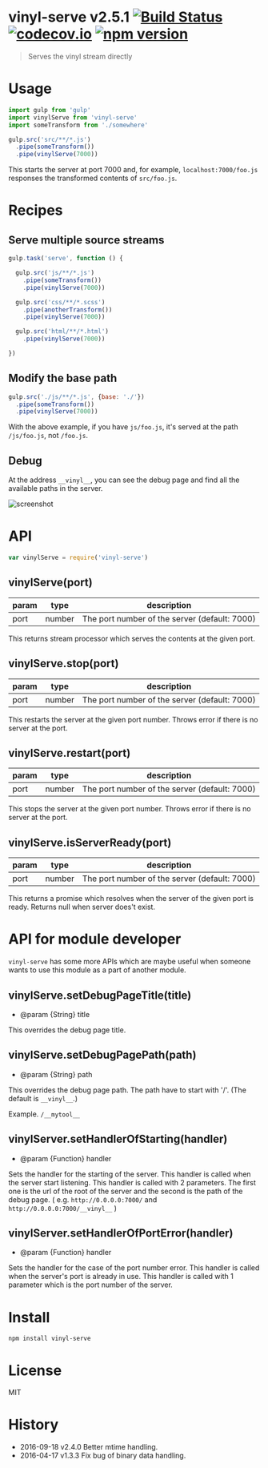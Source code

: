 # vinyl-serve v2.5.1 [![Build Status](https://travis-ci.org/kt3k/vinyl-serve.svg?branch=master)](https://travis-ci.org/kt3k/vinyl-serve) [![codecov.io](https://codecov.io/github/kt3k/vinyl-serve/coverage.svg?branch=master)](https://codecov.io/github/kt3k/vinyl-serve?branch=master) [![npm version](https://img.shields.io/npm/v/vinyl-serve.svg)](https://www.npmjs.com/package/vinyl-serve)

> Serves the vinyl stream directly

# Usage

```js
import gulp from 'gulp'
import vinylServe from 'vinyl-serve'
import someTransform from './somewhere'

gulp.src('src/**/*.js')
  .pipe(someTransform())
  .pipe(vinylServe(7000))
```

This starts the server at port 7000 and, for example, `localhost:7000/foo.js` responses the transformed contents of `src/foo.js`.

# Recipes

## Serve multiple source streams

```js
gulp.task('serve', function () {

  gulp.src('js/**/*.js')
    .pipe(someTransform())
    .pipe(vinylServe(7000))

  gulp.src('css/**/*.scss')
    .pipe(anotherTransform())
    .pipe(vinylServe(7000))

  gulp.src('html/**/*.html')
    .pipe(vinylServe(7000))

})
```

## Modify the base path

```js
gulp.src('./js/**/*.js', {base: './'})
  .pipe(someTransform())
  .pipe(vinylServe(7000))
```

With the above example, if you have `js/foo.js`, it's served at the path `/js/foo.js`, not `/foo.js`.

## Debug

At the address `__vinyl__`, you can see the debug page and find all the available paths in the server.

![screenshot](https://kt3k.github.io/vinyl-serve/assets/ss.png)


# API

```js
var vinylServe = require('vinyl-serve')
```

## vinylServe(port)

param|type  |description
-----|------|-----
port |number|The port number of the server (default: 7000)

This returns stream processor which serves the contents at the given port.

## vinylServe.stop(port)

param|type  |description
-----|------|-----
port |number|The port number of the server (default: 7000)

This restarts the server at the given port number. Throws error if there is no server at the port.

## vinylServe.restart(port)

param|type  |description
-----|------|-----
port |number|The port number of the server (default: 7000)

This stops the server at the given port number. Throws error if there is no server at the port.

## vinylServe.isServerReady(port)

param | type   | description
------|--------|-------------
port  | number | The port number of the server (default: 7000)

This returns a promise which resolves when the server of the given port is ready. Returns null when server does't exist.

# API for module developer

`vinyl-serve` has some more APIs which are maybe useful when someone wants to use this module as a part of another module.

## vinylServe.setDebugPageTitle(title)

- @param {String} title

This overrides the debug page title.

## vinylServe.setDebugPagePath(path)

- @param {String} path

This overrides the debug page path. The path have to start with '/'. (The default is `__vinyl__`.)

Example. `/__mytool__`

## vinylServer.setHandlerOfStarting(handler)

- @param {Function} handler

Sets the handler for the starting of the server. This handler is called when the server start listening. This handler is called with 2 parameters. The first one is the url of the root of the server and the second is the path of the debug page. ( e.g. `http://0.0.0.0:7000/` and `http://0.0.0.0:7000/__vinyl__` )

## vinylServer.setHandlerOfPortError(handler)

- @param {Function} handler

Sets the handler for the case of the port number error. This handler is called when the server's port is already in use. This handler is called with 1 parameter which is the port number of the server.

# Install

```
npm install vinyl-serve
```

# License

MIT

# History

- 2016-09-18   v2.4.0   Better mtime handling.
- 2016-04-17   v1.3.3   Fix bug of binary data handling.
